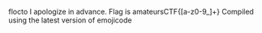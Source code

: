 flocto
I apologize in advance. Flag is amateursCTF{[a-z0-9_]+} Compiled using the latest version of emojicode
